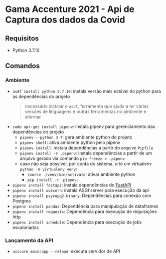 # Gama Accenture 2021 - Api de Captura dos dados da Covid

## Requisitos

- Python 3.7.10

## Comandos

### Ambiente

- `asdf install python 3.7.10`: instala versão mais estável do python para as dependências do projeto
  > necessário instalar o `asdf`, ferramenta que ajuda a ter várias versões de linguagens e outras ferramentas no ambiente e alternar
- `sudo apt-get install pipenv`: instala pipenv para gerenciamento das dependências do projeto
  - `pipenv --python 3.7`: gera ambiente python do projeto
  - `pipenv shell`: ativa ambiente python pelo pipenv
  - `pipenv install`: instala dependências a partir do arquivo `Pipfile`
  - `pipenv install -r .pipenv`: instala dependências a partir de um arquivo gerado via comando `pip freeze > .pipenv`
  - caso não seja possível, por conta do sistema, crie um virtualenv `python -m virtualenv venv`:
    - `source ./venv/bin/activate`: ativar ambiente python
    - `pip install -r .pipenv`:
- `pipenv install fastapi`: instala dependências do [FastAPI](https://fastapi.tiangolo.com/)
- `pipenv install uvicorn`: instala ASGI server para execução da api
- `pipenv install psycopg2-binary`: Dependências para conexão com Postgres
- `pipenv install pandas`: Dependência para manipulação de dataframes
- `pipenv install requests`: Dependência para execução de requisições http
- `pipenv install schedule`: Dependência para execução de jobs escalonados

### Lançamento da API
  
- `uvicorn main:app --reload`: executa servidor de API

